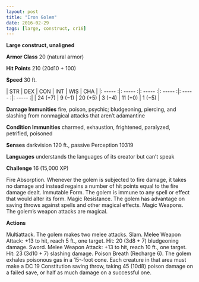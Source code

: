 ```yaml
---
layout: post
title: "Iron Golem"
date: 2016-02-29
tags: [large, construct, cr16]
---
```


**Large construct, unaligned**

**Armor Class** 20 (natural armor)

**Hit Points** 210 (20d10 + 100)

**Speed** 30 ft.

|   STR   |   DEX   |   CON   |   INT   |   WIS   |   CHA   |
|: ----- :|: ----- :|: ----- :|: ----- :|: ----- :|: ----- :|
| 24 (+7) | 9 (−1) | 20 (+5) | 3 (−4) | 11 (+0) | 1 (−5) |

**Damage Immunities** fire, poison, psychic; bludgeoning, piercing, and slashing from nonmagical attacks that aren’t adamantine 

**Condition Immunities** charmed, exhaustion, frightened, paralyzed, petrified, poisoned 

**Senses** darkvision 120 ft., passive Perception 10319 

**Languages** understands the languages of its creator but can’t speak 

**Challenge** 16 (15,000 XP) 

Fire Absorption. Whenever the golem is subjected to fire damage, it takes no damage and instead regains a number of hit points equal to the fire damage dealt. Immutable Form. The golem is immune to any spell or effect that would alter its form. Magic Resistance. The golem has advantage on saving throws against spells and other magical effects. Magic Weapons. The golem’s weapon attacks are magical. 

**Actions**

Multiattack. The golem makes two melee attacks. Slam. Melee Weapon Attack: +13 to hit, reach 5 ft., one target. Hit: 20 (3d8 + 7) bludgeoning damage. Sword. Melee Weapon Attack: +13 to hit, reach 10 ft., one target. Hit: 23 (3d10 + 7) slashing damage. Poison Breath (Recharge 6). The golem exhales poisonous gas in a 15-­‐foot cone. Each creature in that area must make a DC 19 Constitution saving throw, taking 45 (10d8) poison damage on a failed save, or half as much damage on a successful one.